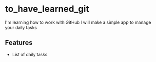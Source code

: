 # to_have_learned_git
I'm learning how to work with GitHub
I will make a simple app to manage your daily tasks

## Features
* List of daily tasks
